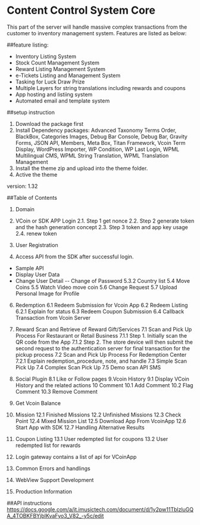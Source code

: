 Content Control System Core
==============
This part of the server will handle massive complex transactions from the customer to inventory management system. 
Features are listed as below:

##feature listing:
 - Inventory Listing System
 - Stock Count Management System
 - Reward Listing Management System
 - e-Tickets Listing and Management System
 - Tasking for Luck Draw Prize
 - Multiple Layers for string translations including rewards and coupons
 - App hosting and listiing system
 - Automated email and template system

##setup instruction
1. Download the package first
2. Install Dependency packages: Advanced Taxonomy Terms Order,  BlackBox, Categories Images, Debug Bar Console,  Debug Bar, Gravity Forms, JSON API, Members, Meta Box, Titan Framework, Vcoin Term Display, WordPress Importer, WP Condition, WP Last Login, WPML Multilingual CMS, WPML String Translation, WPML Translation Management
3. Install the theme zip and upload into the theme folder.
4. Active the theme

version: 1.32


##Table of Contents
1. Domain
2. VCoin or SDK APP Login
  2.1. Step 1 get nonce
  2.2. Step 2 generate token and the hash generation concept
  2.3. Step 3 token and app key usage
  2.4. renew token
	
3. User Registration
5. Access API from the SDK after successful login. 
 - Sample API
 - Display User Data
 - Change User Detail
 -- Change of Password
5.3.2 Country list
5.4 Move Coins
5.5 Watch Video move coin
5.6 Change Request
5.7 Upload Personal Image for Profile
6. Redemption
	6.1 Redeem Submission for Vcoin App
	6.2 Redeem Listing
	6.2.1 Explain for status
	6.3 Redeem Coupon Submission
	6.4 Callback Transaction from Vcoin Server
7. Reward Scan and Retrieve of Reward Gift/Services
	7.1 Scan and Pick Up Process For Restaurant or Retail Business
		7.1.1 Step 1. Initially scan the QR code from the App 
		7.1.2 Step 2. The store device will then submit the second request to the authentication server for final transaction for the pickup process
	7.2 Scan and Pick Up Process For Redemption Center
		7.2.1 Explain redemption_procedure, note, and handle
	7.3 Simple Scan Pick Up
	7.4 Complex Scan Pick Up
	7.5 Demo scan API SMS
8. Social Plugin
	8.1 Like or Follow pages
9.Vcoin History
9.1 Display VCoin History and the related actions
10 Comment
10.1 Add Comment
10.2 Flag Comment
10.3 Remove Comment
11. Get Vcoin Balance
12. Mission
	12.1 Finished Missions
	12.2 Unfinished Missions
	12.3 Check Point
	12.4 Mixed Mission List
	12.5 Download App From VcoinApp
	12.6 Start App with SDK
	12.7 Handling Alternative Results
13. Coupon Listing
	13.1 User redempted list for coupons
	13.2 User redempted list for rewards

14. Login gateway contains a list of api for VCoinApp
15. Common Errors and handlings
16. WebView Support Development
17. Production Information


##API instructions
https://docs.google.com/a/it.imusictech.com/document/d/1y2pw11TblzluGQA_4TOBKFBYjbIKvaFyo3_V82_-y5c/edit
